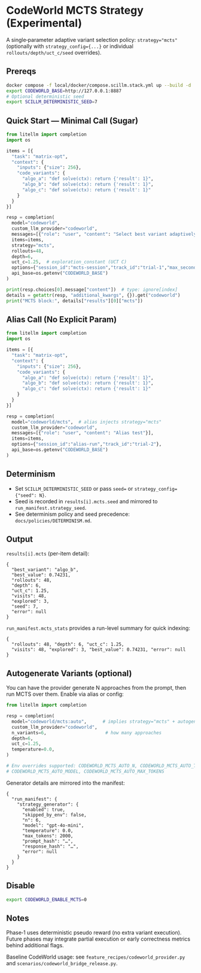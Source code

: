 # CodeWorld MCTS Strategy (Experimental)

A single‑parameter adaptive variant selection policy: `strategy="mcts"` (optionally with `strategy_config={...}` or individual `rollouts/depth/uct_c/seed` overrides).

## Prereqs

```bash
docker compose -f local/docker/compose.scillm.stack.yml up --build -d
export CODEWORLD_BASE=http://127.0.0.1:8887
# Optional deterministic seed
export SCILLM_DETERMINISTIC_SEED=7
```

## Quick Start — Minimal Call (Sugar)

```python
from litellm import completion
import os

items = [{
  "task": "matrix-opt",
  "context": {
    "inputs": {"size": 256},
    "code_variants": {
      "algo_a": "def solve(ctx): return {'result': 1}",
      "algo_b": "def solve(ctx): return {'result': 1}",
      "algo_c": "def solve(ctx): return {'result': 1}"
    }
  }
}]

resp = completion(
  model="codeworld",
  custom_llm_provider="codeworld",
  messages=[{"role": "user", "content": "Select best variant adaptively"}],
  items=items,
  strategy="mcts",
  rollouts=48,
  depth=6,
  uct_c=1.25,  # exploration_constant (UCT C)
  options={"session_id":"mcts-session","track_id":"trial-1","max_seconds":10},
  api_base=os.getenv("CODEWORLD_BASE")
)

print(resp.choices[0].message["content"])  # type: ignore[index]
details = getattr(resp, "additional_kwargs", {}).get("codeworld")
print("MCTS block:", details["results"][0]["mcts"])
```

## Alias Call (No Explicit Param)

```python
from litellm import completion
import os

items = [{
  "task": "matrix-opt",
  "context": {
    "inputs": {"size": 256},
    "code_variants": {
      "algo_a": "def solve(ctx): return {'result': 1}",
      "algo_b": "def solve(ctx): return {'result': 1}",
      "algo_c": "def solve(ctx): return {'result': 1}"
    }
  }
}]

resp = completion(
  model="codeworld/mcts",  # alias injects strategy="mcts"
  custom_llm_provider="codeworld",
  messages=[{"role": "user", "content": "Alias test"}],
  items=items,
  options={"session_id":"alias-run","track_id":"trial-2"},
  api_base=os.getenv("CODEWORLD_BASE")
)
```

## Determinism

- Set `SCILLM_DETERMINISTIC_SEED` or pass `seed=` or `strategy_config={"seed": N}`.
- Seed is recorded in `results[i].mcts.seed` and mirrored to `run_manifest.strategy_seed`.
 - See determinism policy and seed precedence: `docs/policies/DETERMINISM.md`.

## Output

`results[i].mcts` (per-item detail):
```jsonc
{
  "best_variant": "algo_b",
  "best_value": 0.74231,
  "rollouts": 48,
  "depth": 6,
  "uct_c": 1.25,
  "visits": 48,
  "explored": 3,
  "seed": 7,
  "error": null
}
```

`run_manifest.mcts_stats` provides a run-level summary for quick indexing:
```jsonc
{
  "rollouts": 48, "depth": 6, "uct_c": 1.25,
  "visits": 48, "explored": 3, "best_value": 0.74231, "error": null
}
```

## Autogenerate Variants (optional)

You can have the provider generate N approaches from the prompt, then run MCTS over them. Enable via alias or config:

```python
from litellm import completion

resp = completion(
  model="codeworld/mcts:auto",      # implies strategy="mcts" + autogenerate enabled
  custom_llm_provider="codeworld",
  n_variants=6,                      # how many approaches
  depth=6,
  uct_c=1.25,
  temperature=0.0,
)

# Env overrides supported: CODEWORLD_MCTS_AUTO_N, CODEWORLD_MCTS_AUTO_TEMPERATURE,
# CODEWORLD_MCTS_AUTO_MODEL, CODEWORLD_MCTS_AUTO_MAX_TOKENS
```

Generator details are mirrored into the manifest:

```jsonc
{
  "run_manifest": {
    "strategy_generator": {
      "enabled": true,
      "skipped_by_env": false,
      "n": 6,
      "model": "gpt-4o-mini",
      "temperature": 0.0,
      "max_tokens": 2000,
      "prompt_hash": "…",
      "response_hash": "…",
      "error": null
    }
  }
}
```

## Disable

```bash
export CODEWORLD_ENABLE_MCTS=0
```

## Notes

Phase‑1 uses deterministic pseudo reward (no extra variant execution). Future phases may integrate partial execution or early correctness metrics behind additional flags.

Baseline CodeWorld usage: see `feature_recipes/codeworld_provider.py` and `scenarios/codeworld_bridge_release.py`.
